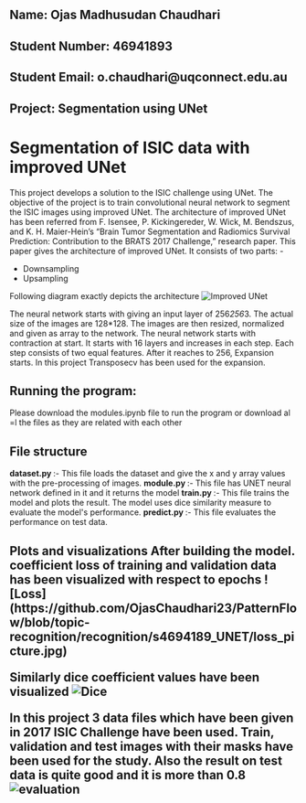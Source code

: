 <h2> Name: Ojas Madhusudan Chaudhari </h2>

<h2> Student Number: 46941893 </h2>

<h2>Student Email: o.chaudhari@uqconnect.edu.au </h2>

<h2>Project: Segmentation using UNet </h2>


<h1> Segmentation of ISIC data with improved UNet </h1>

This project develops a solution to the ISIC challenge using UNet. The objective of the project is to train convolutional neural network to segment the ISIC images using improved UNet. The architecture of improved UNet has been referred from F. Isensee, P. Kickingereder, W. Wick, M. Bendszus, and K. H. Maier-Hein’s “Brain Tumor Segmentation and Radiomics Survival Prediction: Contribution to the BRATS 2017 Challenge,” research paper. This paper gives the architecture of improved UNet. It consists of two parts: -
* Downsampling
* Upsampling

Following diagram exactly depicts the architecture
![Improved UNet](https://github.com/OjasChaudhari23/PatternFlow/blob/topic-recognition/recognition/s4694189_UNET/improvedunet.png)

The neural network starts with giving an input layer of 256*256*3. The actual size of the images are 128*128. The images are then resized, normalized and given as array to the network. The neural network starts with contraction at start. It starts with 16 layers and increases in each step. Each step consists of two equal features. After it reaches to 256, Expansion starts. In this project Transposecv has been used for the expansion.

<h2>Running the program: </h2>
Please download the modules.ipynb file to run the program or download al =l the files as they are related with each other

<h2> File structure </h2>
<b> dataset.py </b>:- This file loads the dataset and give the x and y array values with the pre-processing of images.
<b> module.py </b>:- This file has UNET neural network defined in it and it returns the model
<b> train.py </b> :- This file trains the model and plots the result. The model uses dice similarity measure to evaluate the model's performance.
<b> predict.py </b> :- This file evaluates the performance on test data.

<h2> Plots and visualizations
 After building the model. coefficient loss of training and validation data has been visualized with respect to epochs
 ![Loss](https://github.com/OjasChaudhari23/PatternFlow/blob/topic-recognition/recognition/s4694189_UNET/loss_picture.jpg)
 
 Similarly dice coefficient values have been visualized
 ![Dice](https://github.com/OjasChaudhari23/PatternFlow/blob/topic-recognition/recognition/s4694189_UNET/dice_coefficient.jpg)
 
 In this project 3 data files which have been given in 2017 ISIC Challenge have been used. Train, validation and test images with their masks have been used for the study. Also the result on test data is quite good and it is more than 0.8
 ![evaluation](https://github.com/OjasChaudhari23/PatternFlow/blob/topic-recognition/recognition/s4694189_UNET/prediction.jpg)
 
 







 

